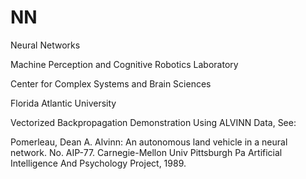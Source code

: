 # NN
Neural Networks

Machine Perception and Cognitive Robotics Laboratory

Center for Complex Systems and Brain Sciences

Florida Atlantic University

Vectorized Backpropagation Demonstration 
Using ALVINN Data, See:

Pomerleau, Dean A. Alvinn: An autonomous land vehicle in a neural network. 
No. AIP-77. Carnegie-Mellon Univ Pittsburgh Pa 
Artificial Intelligence And Psychology Project, 1989.
